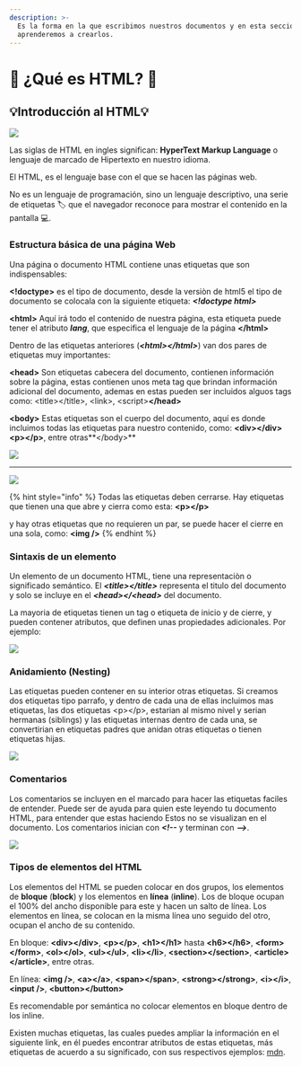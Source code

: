 ```yaml
---
description: >-
  Es la forma en la que escribimos nuestros documentos y en esta sección
  aprenderemos a crearlos.
---
```


# 📄 ¿Qué es HTML? 📄

## 💡Introducción al HTML💡

![](../.gitbook/assets/html2.png)

Las siglas de HTML en ingles significan: **HyperText Markup Language** o lenguaje de marcado de Hipertexto en nuestro idioma.

El HTML, es el lenguaje base con el que se hacen las páginas web.

No es un lenguaje de programación, sino un lenguaje descriptivo, una serie de etiquetas 🏷️ que el navegador reconoce para mostrar el contenido en la pantalla 💻.

### Estructura básica de una página Web

Una página o documento HTML contiene unas etiquetas que son indispensables:

**\<!doctype>** es el tipo de documento, desde la versiòn de html5 el tipo de documento se colocala con la siguiente etiqueta: _**\<!doctype html>**_&#x20;

**\<html>** Aquí irá todo el contenido de nuestra página, esta etiqueta puede tener el atributo _**lang**_, que especifica el lenguaje de la página **\</html>**&#x20;

Dentro de las etiquetas anteriores (_**\<html>\</html>**_) van dos pares de etiquetas muy importantes:

**\<head>** Son etiquetas cabecera del documento, contienen información sobre la página, estas contienen unos meta tag que brindan información adicional del documento, ademas en estas pueden ser incluidos alguos tags como: \<title>\</title>, \<link>, \<script>**\</head>**

**\<body>** Estas etiquetas son el cuerpo del documento, aquí es donde incluimos todas las etiquetas para nuestro contenido, como: **\<div>\</div>\<p>\</p>**, entre otras**\</body>**

![](../.gitbook/assets/html.png)

****

![](https://lh5.googleusercontent.com/KY5iylncV2ihtT-7\_lNGp\_4riqyU-Fj\_Qb5oKYCLCBsvra7qREmv5Tvn6nDLUVyASEm3qKp2xv\_4LcW\_fc1l2sVGj5usTImEwmQmJsXiCgiIrn-MUJOG-Qcj3oHiREpDfEzrrByItog)

{% hint style="info" %}
Todas las etiquetas deben cerrarse. Hay etiquetas que tienen una que abre y cierra como esta: **\<p>\</p>**

y hay otras etiquetas que no requieren un par, se puede hacer el cierre en una sola, como: **\<img />**
{% endhint %}

### Sintaxis de un elemento

Un elemento de un documento HTML, tiene una representaciòn o significado semántico. El _**\<title>\</title>**_ representa el titulo del documento y solo se incluye en el _**\<head>\</\<head>**_ del documento.

La mayoria de etiquetas tienen un tag o etiqueta de inicio y de cierre, y pueden contener atributos, que definen unas propiedades adicionales. Por ejemplo:

![](../.gitbook/assets/textos.png)

### Anidamiento (Nesting)

Las etiquetas pueden contener en su interior otras etiquetas. Si creamos dos etiquetas tipo parrafo, y dentro de cada una de ellas incluimos mas etiquetas, las dos etiquetas \<p>\</p>, estarian al mismo nivel y serian hermanas (siblings) y las etiquetas internas dentro de cada una, se convertirian en etiquetas padres que anidan otras etiquetas o tienen etiquetas hijas.

![](../.gitbook/assets/anidamiento.png)

### Comentarios

Los comentarios se incluyen en el marcado para hacer las etiquetas faciles de entender. Puede ser de ayuda para quien este leyendo tu documento HTML, para entender que estas haciendo Estos no se visualizan en el documento. Los comentarios inician con _**\<!--**_ y terminan con _**-->**_.

![](../.gitbook/assets/comentario.png)

### **Tipos de elementos del HTML**

Los elementos del HTML se pueden colocar en dos grupos, los elementos de **bloque** (**block**) y los elementos en **línea** (**inline**). Los de bloque ocupan el 100% del ancho disponible para este y hacen un salto de línea. Los elementos en línea, se colocan en la misma línea uno seguido del otro, ocupan el ancho de su contenido.

En bloque: **\<div>\</div>**, **\<p>\</p>**, **\<h1>\</h1>** hasta **\<h6>\</h6>**, **\<form>\</form>**, **\<ol>\</ol>**, **\<ul>\</ul>**, **\<li>\</li>**, **\<section>\</section>**, **\<article>\</article>**, entre otras.

En línea: **\<img />**, **\<a>\</a>**, **\<span>\</span>**, **\<strong>\</strong>**, **\<i>\</i>**, **\<input />**, **\<button>\</button>**

Es recomendable por semántica no colocar elementos en bloque dentro de los inline.

Existen muchas etiquetas, las cuales puedes ampliar la información en el siguiente link, en él puedes encontrar atributos de estas etiquetas, más etiquetas de acuerdo a su significado, con sus respectivos ejemplos: [mdn](https://developer.mozilla.org/es/docs/Web/HTML).

&#x20;
